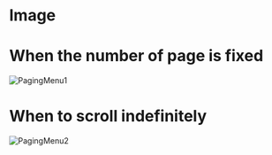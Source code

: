 # Image

# When the number of page is fixed
![PagingMenu1](https://user-images.githubusercontent.com/17525335/47367077-e91dd200-d719-11e8-8be2-ce44ae047e05.gif)

# When to scroll indefinitely
![PagingMenu2](https://user-images.githubusercontent.com/17525335/48941098-2235a600-ef55-11e8-97f8-5ecad026417e.gif)

